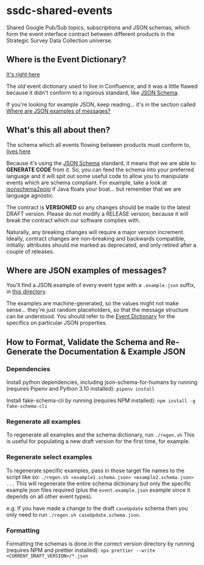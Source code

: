 # ssdc-shared-events

Shared Google Pub/Sub topics, subscriptions and JSON schemas, which form the event interface contract between different products in the Strategic Survey Data Collection universe.

## Where is the Event Dictionary?
[It's right here](event_dictionary/0.5.0/dictionary.md)

The _old_ event dictionary used to live in Confluence, and it was a little flawed because it didn't conform to a rigorous standard, like [JSON Schema](https://json-schema.org/).

If you're looking for example JSON, keep reading... it's in the section called [Where are JSON examples of messages?](#where-are-json-examples-of-messages)

## What's this all about then?
The schema which all events flowing between products must conform to, [lives here](event_dictionary/0.5.0/event.schema.json)

Because it's using the [JSON Schema](https://json-schema.org/) standard, it means that we are able to **GENERATE CODE** from it. So, you can feed the schema into your preferred language and it will spit out some useful code to allow you to manipulate events which are schema compliant. For example, take a look at [jsonschema2pojo](https://github.com/joelittlejohn/jsonschema2pojo) if Java floats your boat... but remember that we are language agnostic.

The contract is **VERSIONED** so any changes should be made to the latest DRAFT version. Please do not modify a RELEASE version, because it will break the contract which our software complies with.

Naturally, any breaking changes will require a major version increment. Ideally, contract changes are non-breaking and backwards compatible, initially: attributes should me marked as deprecated, and only retired after a couple of releases.

## Where are JSON examples of messages?
You'll find a JSON example of every event type with a `.example.json` suffix, in [this directory](https://github.com/ONSdigital/ssdc-shared-events/tree/main/event_dictionary/0.5.0/examples).

The examples are machine-generated, so the values might not make sense... they're just random placeholders, so that the message structure can be understood. You should refer to the [Event Dictionary](event_dictionary/0.5.0/dictionary.md) for the specifics on particular JSON properties.

## How to Format, Validate the Schema and Re-Generate the Documentation & Example JSON

### Dependencies
Install python dependencies, including json-schema-for-humans by running (requires Pipenv and Python 3.10 installed): `pipenv install`

Install fake-schema-cli by running (requires NPM installed): `npm install -g fake-schema-cli`

### Regenerate all examples
To regenerate all examples and the schema dictionary, run `./regen.sh`
This is useful for populating a new draft version for the first time, for example.

### Regenerate select examples
To regenerate specific examples, pass in those target file names to the script like so: `./regen.sh <example1.schema.json> <example2.schema.json> ...`
This will regenerate the entire schema dictionary but only the specific example json files required (plus the `event.example.json` example since it depends on all other event types).

e.g. If you have made a change to the draft `caseUpdate` schema then you only need to run `./regen.sh caseUpdate.schema.json`.

### Formatting
Formatting the schemas is done in the correct version directory by running (requires NPM and prettier installed): `npx prettier --write <CURRENT_DRAFT_VERSION>/*.json`
